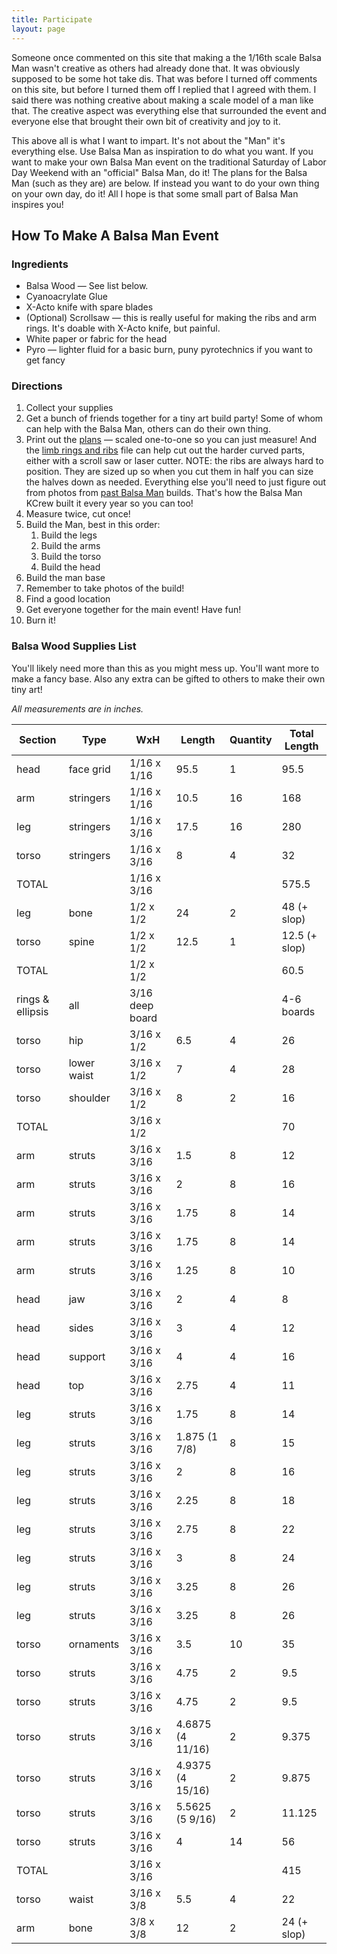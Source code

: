 ```yaml
---
title: Participate
layout: page
---
```


Someone once commented on this site that making a the 1/16th scale Balsa Man wasn't creative as others had already done that. It was obviously supposed to be some hot take dis. That was before I turned off comments on this site, but before I turned them off I replied that I agreed with them. I said there was nothing creative about making a scale model of a man like that. The creative aspect was everything else that surrounded the event and everyone else that brought their own bit of creativity and joy to it. 

This above all is what I want to impart. It's not about the "Man" it's everything else. Use Balsa Man as inspiration to do what you want. If you want to make your own Balsa Man event on the traditional Saturday of Labor Day Weekend with an "official" Balsa Man, do it! The plans for the Balsa Man (such as they are) are below. If instead you want to do your own thing on your own day, do it! All I hope is that some small part of Balsa Man inspires you!

## How To Make A Balsa Man Event

### Ingredients

* Balsa Wood — See list below. 
* Cyanoacrylate Glue
* X-Acto knife with spare blades
* (Optional) Scrollsaw — this is really useful for making the ribs and arm rings. It's doable with X-Acto knife, but painful.
* White paper or fabric for the head
* Pyro — lighter fluid for a basic burn, puny pyrotechnics if you want to get fancy

### Directions

1. Collect your supplies
2. Get a bunch of friends together for a tiny art build party! Some of whom can help with the Balsa Man, others can do their own thing.
3. Print out the [plans](/static/uploads/Balsa-Man-One-to-One-Scale-Plan.pdf) — scaled one-to-one so you can just measure! And the [limb rings and ribs](/static/uploads/Balsa-Man-limb-rings-and-ribs.pdf) file can help cut out the harder curved parts, either with a scroll saw or laser cutter. NOTE: the ribs are always hard to position. They are sized up so when you cut them in half you can size the halves down as needed. Everything else you'll need to just figure out from photos from [past Balsa Man](/history) builds. That's how the Balsa Man KCrew built it every year so you can too!
4. Measure twice, cut once!
5. Build the Man, best in this order:
    1. Build the legs
    2. Build the arms
    3. Build the torso
    4. Build the head
6. Build the man base
7. Remember to take photos of the build!
8. Find a good location
9. Get everyone together for the main event! Have fun!
10. Burn it!

### Balsa Wood Supplies List

You'll likely need more than this as you might mess up. You'll want more to make a fancy base. Also any extra can be gifted to others to make their own tiny art!

*All measurements are in inches.*

<table class="build-table">
    <thead>
      <tr>
        <th>Section</th>
        <th>Type</th>
        <th>WxH</th>
        <th>Length</th>
        <th>Quantity</th>
        <th>Total Length</th>
      </tr>
    </thead>
    <tbody>
      <tr>
        <td>head</td>
        <td>face grid</td>
        <td>1/16 x 1/16</td>
        <td>95.5</td>
        <td>1</td>
        <td>95.5</td>
      </tr>
      <tr>
        <td>arm</td>
        <td>stringers</td>
        <td>1/16 x 1/16</td>
        <td>10.5</td>
        <td>16</td>
        <td>168</td>
      </tr>
      <tr>
        <td>leg</td>
        <td>stringers</td>
        <td>1/16 x 3/16</td>
        <td>17.5</td>
        <td>16</td>
        <td>280</td>
      </tr>
      <tr>
        <td>torso</td>
        <td>stringers</td>
        <td>1/16 x 3/16</td>
        <td>8</td>
        <td>4</td>
        <td>32</td>
      </tr>
      <tr class="font-bold">
        <td>TOTAL</td>
        <td></td>
        <td>1/16 x 3/16</td>
        <td></td>
        <td></td>
        <td>575.5</td>
      </tr>
      <tr>
        <td>leg</td>
        <td>bone</td>
        <td>1/2 x 1/2</td>
        <td>24</td>
        <td>2</td>
        <td>48 (+ slop)</td>
      </tr>
      <tr>
        <td>torso</td>
        <td>spine</td>
        <td>1/2 x 1/2</td>
        <td>12.5</td>
        <td>1</td>
        <td>12.5 (+ slop)</td>
      </tr>
      <tr class="font-bold">
        <td>TOTAL</td>
        <td></td>
        <td>1/2 x 1/2</td>
        <td></td>
        <td></td>
        <td>60.5</td>
      </tr>
      <tr>
        <td>rings &amp; ellipsis</td>
        <td>all</td>
        <td>3/16 deep board</td>
        <td></td>
        <td></td>
        <td>4-6 boards</td>
      </tr>
      <tr>
        <td>torso</td>
        <td>hip</td>
        <td>3/16 x 1/2</td>
        <td>6.5</td>
        <td>4</td>
        <td>26</td>
      </tr>
      <tr>
        <td>torso</td>
        <td>lower waist</td>
        <td>3/16 x 1/2</td>
        <td>7</td>
        <td>4</td>
        <td>28</td>
      </tr>
      <tr>
        <td>torso</td>
        <td>shoulder</td>
        <td>3/16 x 1/2</td>
        <td>8</td>
        <td>2</td>
        <td>16</td>
      </tr>
      <tr class="font-bold">
        <td>TOTAL</td>
        <td></td>
        <td>3/16 x 1/2</td>
        <td></td>
        <td></td>
        <td>70</td>
      </tr>
      <tr>
        <td>arm</td>
        <td>struts</td>
        <td>3/16 x 3/16</td>
        <td>1.5</td>
        <td>8</td>
        <td>12</td>
      </tr>
      <tr>
        <td>arm</td>
        <td>struts</td>
        <td>3/16 x 3/16</td>
        <td>2</td>
        <td>8</td>
        <td>16</td>
      </tr>
      <tr>
        <td>arm</td>
        <td>struts</td>
        <td>3/16 x 3/16</td>
        <td>1.75</td>
        <td>8</td>
        <td>14</td>
      </tr>
      <tr>
        <td>arm</td>
        <td>struts</td>
        <td>3/16 x 3/16</td>
        <td>1.75</td>
        <td>8</td>
        <td>14</td>
      </tr>
      <tr>
        <td>arm</td>
        <td>struts</td>
        <td>3/16 x 3/16</td>
        <td>1.25</td>
        <td>8</td>
        <td>10</td>
      </tr>
      <tr>
        <td>head</td>
        <td>jaw</td>
        <td>3/16 x 3/16</td>
        <td>2</td>
        <td>4</td>
        <td>8</td>
      </tr>
      <tr>
        <td>head</td>
        <td>sides</td>
        <td>3/16 x 3/16</td>
        <td>3</td>
        <td>4</td>
        <td>12</td>
      </tr>
      <tr>
        <td>head</td>
        <td>support</td>
        <td>3/16 x 3/16</td>
        <td>4</td>
        <td>4</td>
        <td>16</td>
      </tr>
      <tr>
        <td>head</td>
        <td>top</td>
        <td>3/16 x 3/16</td>
        <td>2.75</td>
        <td>4</td>
        <td>11</td>
      </tr>
      <tr>
        <td>leg</td>
        <td>struts</td>
        <td>3/16 x 3/16</td>
        <td>1.75</td>
        <td>8</td>
        <td>14</td>
      </tr>
      <tr>
        <td>leg</td>
        <td>struts</td>
        <td>3/16 x 3/16</td>
        <td>1.875 (1 7/8)</td>
        <td>8</td>
        <td>15</td>
      </tr>
      <tr>
        <td>leg</td>
        <td>struts</td>
        <td>3/16 x 3/16</td>
        <td>2</td>
        <td>8</td>
        <td>16</td>
      </tr>
      <tr>
        <td>leg</td>
        <td>struts</td>
        <td>3/16 x 3/16</td>
        <td>2.25</td>
        <td>8</td>
        <td>18</td>
      </tr>
      <tr>
        <td>leg</td>
        <td>struts</td>
        <td>3/16 x 3/16</td>
        <td>2.75</td>
        <td>8</td>
        <td>22</td>
      </tr>
      <tr>
        <td>leg</td>
        <td>struts</td>
        <td>3/16 x 3/16</td>
        <td>3</td>
        <td>8</td>
        <td>24</td>
      </tr>
      <tr>
        <td>leg</td>
        <td>struts</td>
        <td>3/16 x 3/16</td>
        <td>3.25</td>
        <td>8</td>
        <td>26</td>
      </tr>
      <tr>
        <td>leg</td>
        <td>struts</td>
        <td>3/16 x 3/16</td>
        <td>3.25</td>
        <td>8</td>
        <td>26</td>
      </tr>
      <tr>
        <td>torso</td>
        <td>ornaments</td>
        <td>3/16 x 3/16</td>
        <td>3.5</td>
        <td>10</td>
        <td>35</td>
      </tr>
      <tr>
        <td>torso</td>
        <td>struts</td>
        <td>3/16 x 3/16</td>
        <td>4.75</td>
        <td>2</td>
        <td>9.5</td>
      </tr>
      <tr>
        <td>torso</td>
        <td>struts</td>
        <td>3/16 x 3/16</td>
        <td>4.75</td>
        <td>2</td>
        <td>9.5</td>
      </tr>
      <tr>
        <td>torso</td>
        <td>struts</td>
        <td>3/16 x 3/16</td>
        <td>4.6875 (4 11/16)</td>
        <td>2</td>
        <td>9.375</td>
      </tr>
      <tr>
        <td>torso</td>
        <td>struts</td>
        <td>3/16 x 3/16</td>
        <td>4.9375 (4 15/16)</td>
        <td>2</td>
        <td>9.875</td>
      </tr>
      <tr>
        <td>torso</td>
        <td>struts</td>
        <td>3/16 x 3/16</td>
        <td>5.5625 (5 9/16)</td>
        <td>2</td>
        <td>11.125</td>
      </tr>
      <tr>
        <td>torso</td>
        <td>struts</td>
        <td>3/16 x 3/16</td>
        <td>4</td>
        <td>14</td>
        <td>56</td>
      </tr>
      <tr class="font-bold">
        <td>TOTAL</td>
        <td></td>
        <td>3/16 x 3/16</td>
        <td></td>
        <td></td>
        <td>415</td>
      </tr>
      <tr>
        <td>torso</td>
        <td>waist</td>
        <td>3/16 x 3/8</td>
        <td>5.5</td>
        <td>4</td>
        <td>22</td>
      </tr>
      <tr>
        <td>arm</td>
        <td>bone</td>
        <td>3/8 x 3/8</td>
        <td>12</td>
        <td>2</td>
        <td>24 (+ slop)</td>
      </tr>
    </tbody>
  </table>